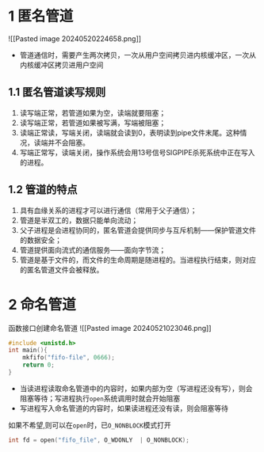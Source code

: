 # 1 匿名管道


 ![[Pasted image 20240520224658.png]]
- 管道通信时，需要产生两次拷贝，一次从用户空间拷贝进内核缓冲区，一次从内核缓冲区拷贝进用户空间 

## 1.1 匿名管道读写规则
1. 读写端正常，若管道如果为空，读端就要阻塞；
2. 读写端正常，若管道如果被写满，写端被阻塞；
3. 读端正常读，写端关闭，读端就会读到0，表明读到pipe文件末尾。这种情况，读端并不会阻塞。
4. 写端正常写，读端关闭，操作系统会用13号信号SIGPIPE杀死系统中正在写入的进程。


## 1.2 管道的特点
1. 具有血缘关系的进程才可以进行通信（常用于父子通信）；
2. 管道是半双工的，数据只能单向流动；
3. 父子进程是会进程协同的，匿名管道会提供同步与互斥机制——保护管道文件的数据安全；
4. 管道提供面向流式的通信服务——面向字节流；
5. 管道是基于文件的，而文件的生命周期是随进程的。当进程执行结束，则对应的匿名管道文件会被释放。


# 2 命名管道

函数接口创建命名管道
![[Pasted image 20240521023046.png]]
```c
#include <unistd.h>
int main(){
	mkfifo("fifo-file", 0666);
	return 0;
}
```


- 当读进程读取命名管道中的内容时，如果内部为空（写进程还没有写），则会阻塞等待；写进程执行`open`系统调用时就会开始阻塞
- 写进程写入命名管道的内容时，如果读进程还没有读，则会阻塞等待


如果不希望,则可以在`open`时，已`O_NONBLOCK`模式打开
```c
int fd = open("fifo_file", O_WDONLY  | O_NONBLOCK);
```




